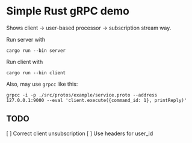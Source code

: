 # Simple Rust gRPC demo

Shows client -> user-based processor -> subscription stream way.

Run server with
```
cargo run --bin server
```

Run client with
```
cargo run --bin client
```

Also, may use `grpcc` like this:

```
grpcc -i -p ./src/protos/example/service.proto --address 127.0.0.1:9000 --eval 'client.execute({command_id: 1}, printReply)'
```

## TODO

[ ] Correct client unsubscription
[ ] Use headers for user_id
